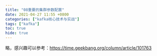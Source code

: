 ```yaml
---
title: "08重要的集群参数配置"
date: 2021-04-27 11:55 +0800
categories: ["kafka核心技术与实战"]
tags: ["kafka"]
toc: true
hide: true
---
```


略，感兴趣可以参考：https://time.geekbang.org/column/article/101763

